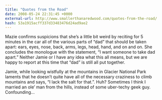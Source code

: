 ```yaml
---
title: "Quotes from the Road"
date: 2008-05-24 22:31:45 +0000
external-url: http://www.smallerthanaredwood.com/quotes-from-the-road/
hash: 53a1915acff337d33483476d24ad9ae2
---
```


Mazie confirms suspicions that she’s a little bit weird by reciting for 5 minutes in the car all of the various parts of “dad” that should be taken apart: ears, eyes, nose, back, arms, legs, head, hand, and on and on.  She concludes the monologue with the statement, “I want someone to take dad apart.”  Neither Jamie or I have any idea what this all means, but we are happy to report at this time that “dad” is still all put together.

Jamie, while looking wistfully at the mountains in Glacier National Park laments that he doesn’t quite have all of the necessary craziness to climb mountains and says, “I lack the salt for that.”.  Huh?  Sometimes I think I married an ole’ man from the hills, instead of some uber-techy geek guy.  Confounding…


